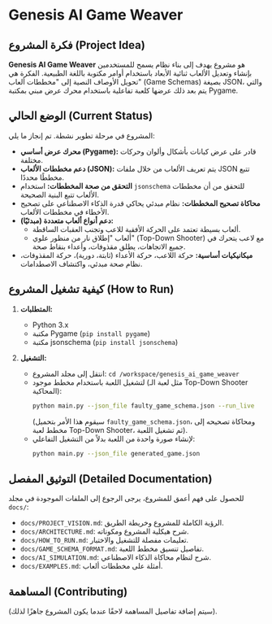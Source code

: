 # Genesis AI Game Weaver

## فكرة المشروع (Project Idea)

**Genesis AI Game Weaver** هو مشروع يهدف إلى بناء نظام يسمح للمستخدمين بإنشاء وتعديل الألعاب ثنائية الأبعاد باستخدام أوامر مكتوبة باللغة الطبيعية. الفكرة هي تحويل الأوصاف النصية إلى "مخططات ألعاب" (Game Schemas) بصيغة JSON، والتي يتم بعد ذلك عرضها كلعبة تفاعلية باستخدام محرك عرض مبني بمكتبة Pygame.

## الوضع الحالي (Current Status)

المشروع في مرحلة تطوير نشطة. تم إنجاز ما يلي:

*   **محرك عرض أساسي (Pygame):** قادر على عرض كيانات بأشكال وألوان وحركات مختلفة.
*   **دعم مخططات الألعاب (JSON):** يتم تعريف الألعاب من خلال ملفات JSON تتبع مخططًا محددًا.
*   **التحقق من صحة المخططات:** استخدام `jsonschema` للتحقق من أن مخططات الألعاب تتبع البنية الصحيحة.
*   **محاكاة تصحيح المخططات:** نظام مبدئي يحاكي قدرة الذكاء الاصطناعي على تصحيح الأخطاء في مخططات الألعاب.
*   **دعم أنواع ألعاب متعددة (مبدئيًا):**
    *   ألعاب بسيطة تعتمد على الحركة الأفقية للاعب وتجنب العقبات الساقطة.
    *   ألعاب "إطلاق نار من منظور علوي" (Top-Down Shooter) مع لاعب يتحرك في جميع الاتجاهات، يطلق مقذوفات، وأعداء بنقاط صحة.
*   **ميكانيكيات أساسية:** حركة اللاعب، حركة الأعداء (ثابتة، دورية)، حركة المقذوفات، نظام صحة مبدئي، واكتشاف الاصطدامات.

## كيفية تشغيل المشروع (How to Run)

1.  **المتطلبات:**
    *   Python 3.x
    *   مكتبة Pygame (`pip install pygame`)
    *   مكتبة jsonschema (`pip install jsonschema`)

2.  **التشغيل:**
    *   انتقل إلى مجلد المشروع: `cd /workspace/genesis_ai_game_weaver`
    *   لتشغيل اللعبة باستخدام مخطط موجود (مثل لعبة الـ Top-Down Shooter المحاكية):
        ```bash
        python main.py --json_file faulty_game_schema.json --run_live
        ```
        (سيقوم هذا الأمر بتحميل `faulty_game_schema.json`، ومحاكاة تصحيحه إلى مخطط لعبة Top-Down Shooter، ثم تشغيل اللعبة).
    *   لإنشاء صورة واحدة من اللعبة بدلاً من التشغيل التفاعلي:
        ```bash
        python main.py --json_file generated_game.json
        ```

## التوثيق المفصل (Detailed Documentation)

للحصول على فهم أعمق للمشروع، يرجى الرجوع إلى الملفات الموجودة في مجلد `docs/`:

*   `docs/PROJECT_VISION.md`: الرؤية الكاملة للمشروع وخريطة الطريق.
*   `docs/ARCHITECTURE.md`: شرح هيكلية المشروع ومكوناته.
*   `docs/HOW_TO_RUN.md`: تعليمات مفصلة للتشغيل والاختبار.
*   `docs/GAME_SCHEMA_FORMAT.md`: تفاصيل تنسيق مخطط اللعبة.
*   `docs/AI_SIMULATION.md`: شرح لنظام محاكاة الذكاء الاصطناعي.
*   `docs/EXAMPLES.md`: أمثلة على مخططات ألعاب.

## المساهمة (Contributing)

(سيتم إضافة تفاصيل المساهمة لاحقًا عندما يكون المشروع جاهزًا لذلك).
